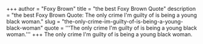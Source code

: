 +++
author = "Foxy Brown"
title = "the best Foxy Brown Quote"
description = "the best Foxy Brown Quote: The only crime I'm guilty of is being a young black woman."
slug = "the-only-crime-im-guilty-of-is-being-a-young-black-woman"
quote = '''The only crime I'm guilty of is being a young black woman.'''
+++
The only crime I'm guilty of is being a young black woman.
